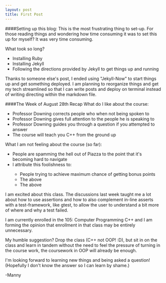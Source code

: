 ```yaml
---
layout: post
title: First Post
---
```


####Setting up this blog:
This is the most frustrating thing to set-up.
For those reading things and wondering how time consuming it was to set this up for myself? It was very time consuming.

What took so long?
<ul>
<li>Installing Ruby
<li>Installing Jekyll
<li>Following the directions provided by Jekyll to get things up and running
</ul>

Thanks to someone else's post, I ended using "Jekyll-Now" to start things up and get something deployed. I am planning to reorganize things and get my tech streamlined so that I can write posts and deploy on terminal instead of writing directing within the markdown file.


####The Week of August 28th Recap
What do I like about the course:
<ul>
<li> Professor Downing corrects people who when not being spoken to</li>
<li>Professor Downing gives full attention to the people he is speaking to</li>
<li>Professor Downing guides you through a question if you attempted to answer</li>
<li>The course will teach you C++ from the ground up</li>
</ul>

What I am not feeling about the course (so far):
<ul>
<li>People are spamming the hell out of Piazza to the point that it's becoming hard to navigate</li>
<li>I attribute this foolishness to:</li>
<ul><li>People trying to achieve maximum chance of getting bonus points</li>
<li> The above</li>
<li>The above</li></ul>
 </ul>

I am excited about this class. The discussions last week taught me a lot about how to use assertions and how to also complement in-line asserts with a test-framework, like gtest, to allow the user to understand a bit more of where and why a test failed.

I am currently enrolled in the 105: Computer Programming C++ and I am forming the opinion that enrollment in that class may be entirely unnecessary.

My humble suggestion? Drop the class (C++ not OOP! :D), but sit in on the class and learn in tandem without the need to feel the pressure of turning in the course work, the coursework in OOP will already be enough.

I'm looking forward to learning new things and being asked a question!
(Hopefully I don't know the answer so I can learn by shame.)

-Manny
